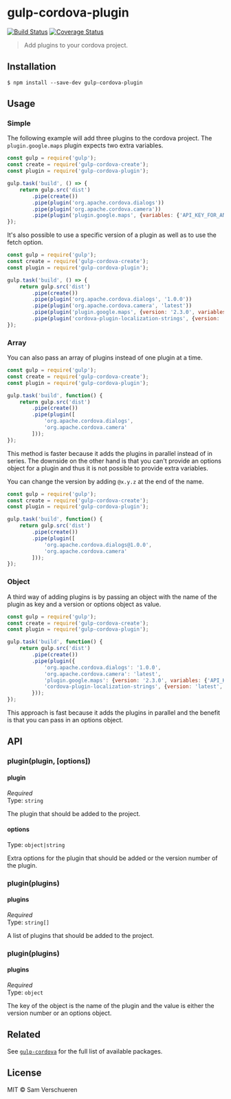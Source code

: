 # gulp-cordova-plugin

[![Build Status](https://travis-ci.org/SamVerschueren/gulp-cordova-plugin.svg?branch=master)](https://travis-ci.org/SamVerschueren/gulp-cordova-plugin)
[![Coverage Status](https://coveralls.io/repos/SamVerschueren/gulp-cordova-plugin/badge.svg?branch=master)](https://coveralls.io/r/SamVerschueren/gulp-cordova-plugin?branch=master)

> Add plugins to your cordova project.


## Installation

```
$ npm install --save-dev gulp-cordova-plugin
```


## Usage

### Simple

The following example will add three plugins to the cordova project. The `plugin.google.maps` plugin expects two extra
variables.

```js
const gulp = require('gulp');
const create = require('gulp-cordova-create');
const plugin = require('gulp-cordova-plugin');

gulp.task('build', () => {
    return gulp.src('dist')
        .pipe(create())
        .pipe(plugin('org.apache.cordova.dialogs'))
        .pipe(plugin('org.apache.cordova.camera'))
        .pipe(plugin('plugin.google.maps', {variables: {'API_KEY_FOR_ANDROID': 'xxx', 'API_KEY_FOR_IOS': 'xxx'}}));
});
```

It's also possible to use a specific version of a plugin as well as to use the fetch option.

```js
const gulp = require('gulp');
const create = require('gulp-cordova-create');
const plugin = require('gulp-cordova-plugin');

gulp.task('build', () => {
    return gulp.src('dist')
        .pipe(create())
        .pipe(plugin('org.apache.cordova.dialogs', '1.0.0'))
        .pipe(plugin('org.apache.cordova.camera', 'latest'))
        .pipe(plugin('plugin.google.maps', {version: '2.3.0', variables: {'API_KEY_FOR_ANDROID': 'xxx', 'API_KEY_FOR_IOS': 'xxx'}}))
        .pipe(plugin('cordova-plugin-localization-strings', {version: 'latest', fetch: true}));
});
```

### Array

You can also pass an array of plugins instead of one plugin at a time.

```js
const gulp = require('gulp');
const create = require('gulp-cordova-create');
const plugin = require('gulp-cordova-plugin');

gulp.task('build', function() {
    return gulp.src('dist')
        .pipe(create())
        .pipe(plugin([
            'org.apache.cordova.dialogs',
            'org.apache.cordova.camera'
        ]));
});
```

This method is faster because it adds the plugins in parallel instead of in series. The downside on the other hand is that you can't provide
an options object for a plugin and thus it is not possible to provide extra variables.

You can change the version by adding `@x.y.z` at the end of the name.

```js
const gulp = require('gulp');
const create = require('gulp-cordova-create');
const plugin = require('gulp-cordova-plugin');

gulp.task('build', function() {
    return gulp.src('dist')
        .pipe(create())
        .pipe(plugin([
            'org.apache.cordova.dialogs@1.0.0',
            'org.apache.cordova.camera'
        ]));
});
```

### Object

A third way of adding plugins is by passing an object with the name of the plugin as key and a version or options object as value.

```js
const gulp = require('gulp');
const create = require('gulp-cordova-create');
const plugin = require('gulp-cordova-plugin');

gulp.task('build', function() {
    return gulp.src('dist')
        .pipe(create())
        .pipe(plugin({
            'org.apache.cordova.dialogs': '1.0.0',
            'org.apache.cordova.camera': 'latest',
            'plugin.google.maps': {version: '2.3.0', variables: {'API_KEY_FOR_ANDROID': 'xxx', 'API_KEY_FOR_IOS': 'xxx'}},
            'cordova-plugin-localization-strings', {version: 'latest', fetch: true}
        }));
});
```

This approach is fast because it adds the plugins in parallel and the benefit is that you can pass in an options object.


## API

### plugin(plugin, [options])

#### plugin

*Required*  
Type: `string`

The plugin that should be added to the project.

#### options

Type: `object|string`

Extra options for the plugin that should be added or the version number of the plugin.

### plugin(plugins)

#### plugins

*Required*  
Type: `string[]`

A list of plugins that should be added to the project.

### plugin(plugins)

#### plugins

*Required*  
Type: `object`

The key of the object is the name of the plugin and the value is either the version number or an options object.


## Related

See [`gulp-cordova`](https://github.com/SamVerschueren/gulp-cordova) for the full list of available packages.


## License

MIT © Sam Verschueren
